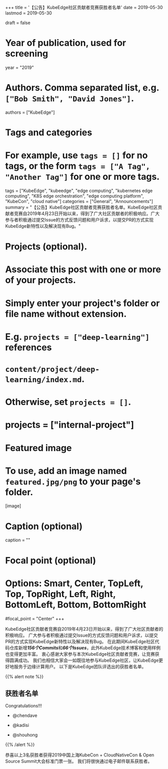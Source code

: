 +++
title = '【公告】KubeEdge社区贡献者竞赛获胜者名单'
date = 2019-05-30
lastmod = 2019-05-30

draft = false

# Year of publication, used for screening
year = "2019"

# Authors. Comma separated list, e.g. `["Bob Smith", "David Jones"]`.
authors = ["KubeEdge"]

# Tags and categories
# For example, use `tags = []` for no tags, or the form `tags = ["A Tag", "Another Tag"]` for one or more tags.
tags = ["KubeEdge", "kubeedge", "edge computing", "kubernetes edge computing", "K8S edge orchestration", "edge computing platform", "KubeCon", "cloud native"]
categories = ["General", "Announcements"]
summary = "【公告】KubeEdge社区贡献者竞赛获胜者名单。KubeEdge社区贡献者竞赛自2019年4月23日开始以来，得到了广大社区贡献者的积极响应。广大参与者积极通过提交Issue的方式反馈问题和用户诉求，以提交PR的方式实现KubeEdge新特性以及解决现有Bug。"

# Projects (optional).
#   Associate this post with one or more of your projects.
#   Simply enter your project's folder or file name without extension.
#   E.g. `projects = ["deep-learning"]` references 
#   `content/project/deep-learning/index.md`.
#   Otherwise, set `projects = []`.
# projects = ["internal-project"]

# Featured image
# To use, add an image named `featured.jpg/png` to your page's folder. 
[image]
  # Caption (optional)
  caption = ""

  # Focal point (optional)
  # Options: Smart, Center, TopLeft, Top, TopRight, Left, Right, BottomLeft, Bottom, BottomRight
  #focal_point = "Center"
+++

KubeEdge社区贡献者竞赛自2019年4月23日开始以来，得到了广大社区贡献者的积极响应。
广大参与者积极通过提交Issue的方式反馈问题和用户诉求，以提交PR的方式实现KubeEdge新特性以及解决现有Bug。
在此期间KubeEdge社区代码仓库新增***156个Commits***和***66个Issues***，此外KubeEdge技术博客和使用样例也变得更加丰富。
衷心感谢大家参与本次KubeEdge社区贡献者竞赛，让竞赛获得圆满成功。
我们也相信大家会一如既往地参与KubeEdge社区，让KubeEdge更好地服务于边缘计算用户。
以下是KubeEdge团队评选出的获胜者名单。

{{% alert note %}}

## **获胜者名单**

Congratulations!!!

- @chendave

- @kadisi

- @shouhong

{{% /alert %}}

恭喜以上3名获胜者获得2019中国上海KubeCon + CloudNativeCon & Open Source Summit大会标准门票一张。
我们将很快通过电子邮件联系获胜者。
